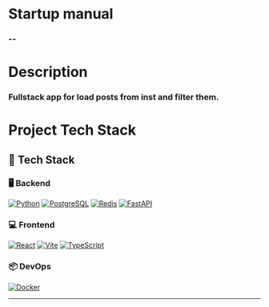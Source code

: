 # Startup manual

### --

# Description

### Fullstack app for load posts from inst and filter them.

# Project Tech Stack

## 🚀 Tech Stack

### 🖥 Backend
[![Python][python-shield]][ref-python]
[![PostgreSQL][postgresql-shield]][ref-postgresql]
[![Redis][redis-shield]][ref-redis]
[![FastAPI][fastapi-shield]][ref-fastapi]

### 💻 Frontend
[![React][react-shield]][ref-react]
[![Vite][vite-shield]][ref-vite]
[![TypeScript][typescript-shield]][ref-typescript]

### 📦 DevOps
[![Docker][docker-shield]][ref-docker]

---

[python-shield]: https://img.shields.io/badge/python-3776AB?style=for-the-badge&logo=python&logoColor=white
[ref-python]: https://www.python.org/

[postgresql-shield]: https://img.shields.io/badge/postgresql-4169E1?style=for-the-badge&logo=postgresql&logoColor=white
[ref-postgresql]: https://www.postgresql.org/

[redis-shield]: https://img.shields.io/badge/redis-DC382D?style=for-the-badge&logo=redis&logoColor=white
[ref-redis]: https://redis.io/

[fastapi-shield]: https://img.shields.io/badge/fastapi-009688?style=for-the-badge&logo=fastapi&logoColor=white
[ref-fastapi]: https://fastapi.tiangolo.com/

[react-shield]: https://img.shields.io/badge/react-20232A?style=for-the-badge&logo=react&logoColor=61DAFB
[ref-react]: https://react.dev/

[vite-shield]: https://img.shields.io/badge/vite-%23646CFF.svg?style=for-the-badge&logo=vite&logoColor=white
[ref-vite]: https://vitejs.dev/

[typescript-shield]: https://img.shields.io/badge/typescript-007ACC?style=for-the-badge&logo=typescript&logoColor=white
[ref-typescript]: https://www.typescriptlang.org/

[docker-shield]: https://img.shields.io/badge/docker-2496ED?style=for-the-badge&logo=docker&logoColor=white
[ref-docker]: https://www.docker.com/
